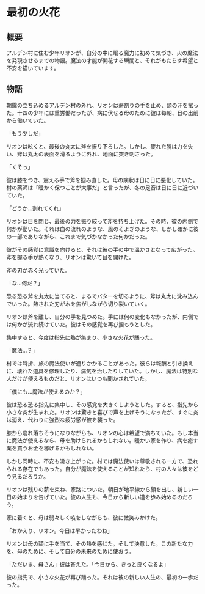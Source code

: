 # 最初の火花

## 概要

アルデン村に住む少年リオンが、自分の中に眠る魔力に初めて気づき、火の魔法を発現させるまでの物語。魔法の才能が開花する瞬間と、それがもたらす希望と不安を描いています。

## 物語

朝靄の立ち込めるアルデン村の外れ、リオンは薪割りの手を止め、額の汗を拭った。十四の少年には重労働だったが、病に伏せる母のために彼は毎朝、日の出前から働いていた。

「もう少しだ」

リオンは呟くと、最後の丸太に斧を振り下ろした。しかし、疲れた腕は力を失い、斧は丸太の表面を滑るように外れ、地面に突き刺さった。

「くそっ」

彼は膝をつき、震える手で斧を掴み直した。母の病状は日に日に悪化していた。村の薬師は「暖かく保つことが大事だ」と言ったが、冬の足音は日に日に近づいていた。

「どうか…割れてくれ」

リオンは目を閉じ、最後の力を振り絞って斧を持ち上げた。その時、彼の内側で何かが動いた。それは血の流れのような、風のそよぎのような、しかし確かに彼の一部でありながら、これまで気づかなかった何かだった。

彼がその感覚に意識を向けると、それは彼の手の中で温かさとなって広がった。斧を握る手が熱くなり、リオンは驚いて目を開けた。

斧の刃が赤く光っていた。

「な…何だ？」

恐る恐る斧を丸太に当てると、まるでバターを切るように、斧は丸太に沈み込んでいった。熱された刃が木を焦がしながら切り裂いていく。

リオンは斧を離し、自分の手を見つめた。手には何の変化もなかったが、内側では何かが流れ続けていた。彼はその感覚を再び掴もうとした。

集中すると、今度は指先に熱が集まり、小さな火花が踊った。

「魔法…？」

村では時折、旅の魔法使いが通りかかることがあった。彼らは報酬と引き換えに、壊れた道具を修理したり、病気を治したりしていた。しかし、魔法は特別な人だけが使えるものだと、リオンはいつも聞かされていた。

「僕にも…魔法が使えるのか？」

彼は恐る恐る指先に集中し、その感覚を大きくしようとした。すると、指先から小さな炎が生まれた。リオンは驚きと喜びで声を上げそうになったが、すぐに炎は消え、代わりに強烈な疲労感が彼を襲った。

膝から崩れ落ちそうになりながらも、リオンの心は希望で満ちていた。もし本当に魔法が使えるなら、母を助けられるかもしれない。暖かい家を作り、病を癒す薬を買うお金を稼げるかもしれない。

しかし同時に、不安も湧き上がった。村では魔法使いは尊敬される一方で、恐れられる存在でもあった。自分が魔法を使えることが知れたら、村の人々は彼をどう見るだろうか。

リオンは残りの薪を束ね、家路についた。朝日が地平線から顔を出し、新しい一日の始まりを告げていた。彼の人生も、今日から新しい道を歩み始めるのだろう。

家に着くと、母は弱々しく咳をしながらも、彼に微笑みかけた。

「おかえり、リオン。今日は早かったわね」

リオンは母の額に手を当て、その熱を感じた。そして決意した。この新たな力を、母のために、そして自分の未来のために使おう。

「ただいま、母さん」彼は答えた。「今日から、きっと良くなるよ」

彼の指先で、小さな火花が再び踊った。それは彼の新しい人生の、最初の一歩だった。